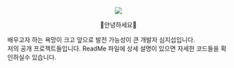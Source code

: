 <p align='center'>
    <img src="https://capsule-render.vercel.app/api?type=waving&color=auto&height=300&section=header&text=Sim-Ji-Seob's%20Git&fontSize=90&animation=fadeIn&fontAlignY=38&desc=배우고자%20하는%20욕망이%20크고%20앞으로%20발전%20가능성이%20큰%20개발자%20심지섭입니다.&descAlignY=51&descAlign=62&fontColor=white"/>
</p>


<p align="center"> 
  <span>👋안녕하세요👋</span> <br>
  
  <span>배우고자 하는 욕망이 크고 앞으로 발전 가능성이 큰 개발자 심지섭입니다. <br>
저의 공개 프로젝트들입니다. ReadMe 파일에 상세 설명이 있으면 자세한 코드들을 확인하실수 있습니다.</span> 

</p>

<!--
**Sim-Ji-Seob/Sim-Ji-Seob** is a ✨ _special_ ✨ repository because its `README.md` (this file) appears on your GitHub profile.

Here are some ideas to get you started:

- 🔭 I’m currently working on ...
- 🌱 I’m currently learning ...
- 👯 I’m looking to collaborate on ...
- 🤔 I’m looking for help with ...
- 💬 Ask me about ...
- 📫 How to reach me: ...
- 😄 Pronouns: ...
- ⚡ Fun fact: ...
-->
